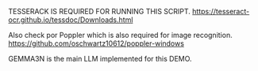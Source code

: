 TESSERACK IS REQUIRED FOR RUNNING THIS SCRIPT.
https://tesseract-ocr.github.io/tessdoc/Downloads.html

Also check por Poppler which is also required for image recognition.
https://github.com/oschwartz10612/poppler-windows

GEMMA3N is the main LLM implemented for this DEMO.